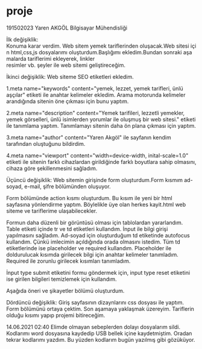 # proje
191502023
Yaren AKGÖL
Bilgisayar Mühendisliği

İlk değişiklik:
Konuma karar verdim. Web sitem yemek tariflerinden oluşacak.Web sitesi için html,css,js dosyalarımı oluşturdum.Başlığımı ekledim.Bundan sonraki aşamalarda tariflerimi ekleyerek, linkler resimler vb. şeyler ile web sitemi geliştireceğim.

İkinci değişiklik:
Web siteme SEO etiketleri ekledim.

1.meta name="keywords" content="yemek, lezzet, yemek tarifleri, ünlü aşçılar"
etiketi ile anahtar kelimeler ekledim. Arama motorunda kelimeler arandığında sitenin öne çıkması için bunu yaptım.

2.meta name="description" content="Yemek tarifileri, lezzetli yemekler, yemek görselleri, ünlü isimlerden yorumlar ile oluşmuş bir web sitesi."
etiketi ile tanımlama yaptım. Tanımlamayı sitenin daha ön plana çıkması için yaptım.

3.meta name="author" content="Yaren Akgöl"
ile sayfanın kendim tarafından oluştuğunu bildirdim.

4.meta name="viewport" content="width=device-width, inital-scale=1.0"
etiketi ile sitenin farklı cihazlardan girildiğinde farklı boyutlara sahip olmasını, cihaza göre şekillenmesini sağladım.

Üçüncü değişiklik:
Web sitemin girişinde form oluşturdum.Form kısmım ad-soyad, e-mail, şifre bölümünden oluşuyor.

Form bölümünde action kısmı oluşturdum. Bu kısım ile yeni bir html sayfasına yönlendirme yaptım. Böylelikle üye olan herkes kayit.html web siteme ve tariflerime ulaşabilecekler.

Formun daha düzenli bir görüntüsü olması için tablolardan yararlandım. Table etiketi içinde tr ve td etiketleri kullandım. İnput ile bilgi girişi yapılmasını sağladım. Ad-soyad için oluşturduğum td etiketinde autofocus kullandım. Çünkü imlecimin açıldığında orada olmasını istedim. Tüm td etiketlerinde ise placeholder ve required kullandım. Placeholder ile doldurulucak kısımda girilecek bilgi için anahtar kelimeler tanımladım. Required ile zorunlu girilecek kısımları tanımladım.

İnput type submit etiketini formu göndermek için, input type reset etiketini ise girilen bilgileri temizlemek için kullandım. 

Aşağıda öneri ve şikayetler bölümü oluşturdum.

Dördüncü değişiklik:
Giriş sayfasının dizaynlarını css dosyası ile yaptım. Form bölümünü ortaya çektim. Son aşamaya yaklaşmak üzereyim. Tariflerin olduğu kısımı yapıp projemi bitireceğim.

14.06.2021 02:40
Elimde olmayan sebeplerden dolayı dosyalarım sildi. Kodlarımı word dosyasına kaydedip USB bellek içine kaydetmiştim. Oradan tekrar kodlarımı yazdım. Bu yüzden kodlarım bugün yazılmış gibi gözüküyor.
